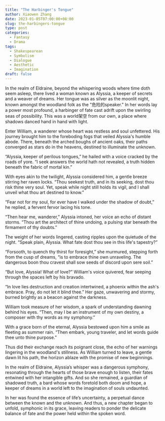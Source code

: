 ```yaml
---
title: "The Harbinger's Tongue"
author: Xiaowen Zhang
date: 2023-01-05T07:00:00+08:00
slug: the-harbingers-tongue
type: post
categories:
  - Fantasy
  - Drama
tags:
  - Shakespearean
  - Symbolism
  - Dialogue
  - Aesthetic
  - Imagination
draft: false
---
```


In the realm of Eldraine, beyond the whispering woods where time doth seem asleep, there lived a woman known as Alyssia, a keeper of secrets and a weaver of dreams. Her tongue was as silver as the moonlit night, known amongst the woodland folk as the "危险的speaker." In her words lay a power most profound, a harbinger of fate cast adrift upon the swirling seas of possibility. This was a world架空 from our own, a place where shadows danced hand in hand with light.

Enter William, a wanderer whose heart was restless and soul unfettered. His journey brought him to the foreboding fogs that veiled Alyssia's humble abode. There, beneath the arched boughs of ancient oaks, their paths converged as stars do in the heavens, destined to illuminate the unknown.

“Alyssia, keeper of perilous tongues,” he hailed with a voice cracked by the roads of yore. “I seek answers the world hath not revealed, a truth hidden beneath the fabric of mortal kin.”

With eyes akin to the twilight, Alyssia considered him, a gentle breeze stirring her raven locks. “Thou seekest truth, and in its seeking, dost thou risk thine very soul. Yet, speak while night still holds its vigil, and I shall unveil what thou art destined to know.”

“Fear not for my soul, for ever have I walked under the shadow of doubt,” he replied, a fervent fervor lacing his tone.

“Then hear me, wanderer,” Alyssia intoned, her voice an echo of distant storms. “Thou art the architect of thine undoing, a pulsing star beneath the firmament of thy doubts.”

The weight of her words lingered, casting ripples upon the quietude of the night. “Speak plain, Alyssia. What fate dost thou see in this life's tapestry?”

“Forsooth, to quench thy thirst for foresight,” she murmured, stepping forth from the cusp of dreams, “is to embrace thine own unraveling. The dangerous boon thou cravest shall sow seeds of discord upon sere soil.”

“But love, Alyssia! What of love?” William's voice quivered, fear seeping through the spaces left by his bravado.

“In love lies destruction and creation intertwined, a phoenix within the ash's embrace. Pray, do not let it blind thee.” Her gaze, unwavering and stormy, burned brightly as a beacon against the darkness.

William took measure of her wisdom, a spark of understanding dawning behind his eyes. “Then, may I be an instrument of my own destiny, a composer with thy words as my symphony.”

With a grace born of the eternal, Alyssia bestowed upon him a smile as fleeting as summer rain. “Then embark, young traveler, and let words guide thee unto thine purpose.”

Thus did their exchange reach its poignant close, the echo of her warnings lingering in the woodland's stillness. As William turned to leave, a gentle dawn lit his path, the horizon ablaze with the promise of new beginnings.

In the realm of Eldraine, Alyssia’s whisper was a dangerous symphony, resonating through the hearts of those brave enough to listen, their fates entwined with her intangible gifts. And so she remained, a guardian of shadowed truth, a bard whose words foretold both doom and hope, a keeper of dreams in a world left to the imagination of souls undaunted.

In her was found the essence of life’s uncertainty, a perpetual dance between the known and the unknown. And thus, a new chapter began to unfold, symphonic in its grace, leaving readers to ponder the delicate balance of fate and the power held within the spoken word.